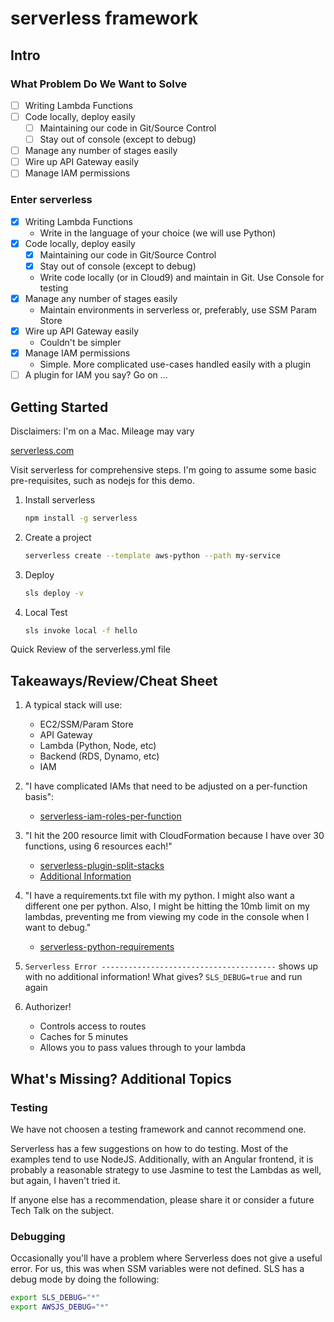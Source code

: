 # serverless framework

## Intro

### What Problem Do We Want to Solve

- [ ] Writing Lambda Functions
- [ ] Code locally, deploy easily
  - [ ] Maintaining our code in Git/Source Control
  - [ ] Stay out of console (except to debug)
- [ ] Manage any number of stages easily
- [ ] Wire up API Gateway easily
- [ ] Manage IAM permissions

### Enter serverless

- [x] Writing Lambda Functions
  - Write in the language of your choice (we will use Python)
- [x] Code locally, deploy easily
  - [x] Maintaining our code in Git/Source Control
  - [x] Stay out of console (except to debug)
  - Write code locally (or in Cloud9) and maintain in Git. Use Console for testing
- [x] Manage any number of stages easily
  - Maintain environments in serverless or, preferably, use SSM Param Store
- [x] Wire up API Gateway easily
  - Couldn't be simpler
- [x] Manage IAM permissions
  - Simple. More complicated use-cases handled easily with a plugin
- [ ] A plugin for IAM you say? Go on ...

## Getting Started

Disclaimers: I'm on a Mac. Mileage may vary

[serverless.com](serverless.com)

Visit serverless for comprehensive steps. I'm going to assume some basic pre-requisites, such as nodejs for this demo.

1. Install serverless
    ```bash
    npm install -g serverless
    ```
2. Create a project
    ```bash
    serverless create --template aws-python --path my-service
    ```
3. Deploy
    ```bash
    sls deploy -v
    ```
4. Local Test
    ```bash
    sls invoke local -f hello
    ```

Quick Review of the serverless.yml file

## Takeaways/Review/Cheat Sheet

1. A typical stack will use:
    - EC2/SSM/Param Store
    - API Gateway
    - Lambda (Python, Node, etc)
    - Backend (RDS, Dynamo, etc)
    - IAM
2. "I have complicated IAMs that need to be adjusted on a per-function basis":
    - [serverless-iam-roles-per-function](https://www.npmjs.com/package/serverless-iam-roles-per-function)
3. "I hit the 200 resource limit with CloudFormation because I have over 30 functions, using 6 resources each!"
    - [serverless-plugin-split-stacks](https://www.npmjs.com/package/serverless-plugin-split-stacks)
    - [Additional Information](https://serverless.com/blog/serverless-workaround-cloudformation-200-resource-limit/)
4. "I have a requirements.txt file with my python. I might also want a different one per python. Also, I might be hitting the 10mb limit on my lambdas, preventing me from viewing my code in the console when I want to debug."
    - [serverless-python-requirements](https://www.npmjs.com/package/serverless-python-requirements)

5. `Serverless Error ---------------------------------------` shows up with no additional information! What gives?
    `SLS_DEBUG=true` and run again

6. Authorizer!
    - Controls access to routes
    - Caches for 5 minutes
    - Allows you to pass values through to your lambda

## What's Missing? Additional Topics

### Testing

We have not choosen a testing framework and cannot recommend one.

Serverless has a few suggestions on how to do testing. Most of the examples tend to use NodeJS. Additionally, with an Angular frontend, it is probably a reasonable strategy to use Jasmine to test the Lambdas as well, but again, I haven't tried it.

If anyone else has a recommendation, please share it or consider a future Tech Talk on the subject.

### Debugging

Occasionally you'll have a problem where Serverless does not give a useful error. For us, this was when SSM variables were not defined. SLS has a debug mode by doing the following:

```bash
export SLS_DEBUG="*"
export AWSJS_DEBUG="*"
```
